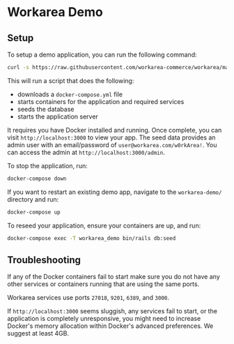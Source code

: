 Workarea Demo
================================================================================

Setup
--------------------------------------------------------------------------------

To setup a demo application, you can run the following command:

```bash
curl -s https://raw.githubusercontent.com/workarea-commerce/workarea/master/demo/install | bash
```

This will run a script that does the following:

* downloads a `docker-compose.yml` file
* starts containers for the application and required services
* seeds the database
* starts the application server

It requires you have Docker installed and running. Once complete, you can visit `http://localhost:3000` to view your app. The seed data provides an admin user with an email/password of `user@workarea.com/w0rkArea!`. You can access the admin at `http://localhost:3000/admin`.

To stop the application, run:

```bash
docker-compose down
```

If you want to restart an existing demo app, navigate to the `workarea-demo/` directory and run:

```bash
docker-compose up
```

To reseed your application, ensure your containers are up, and run:

```bash
docker-compose exec -T workarea_demo bin/rails db:seed
```

Troubleshooting
--------------------------------------------------------------------------------

If any of the Docker containers fail to start make sure you do not have any other services or containers running that are using the same ports.

Workarea services use ports `27018`, `9201`, `6389`, and `3000`.

If `http://localhost:3000` seems sluggish, any services fail to start, or the application is completely unresponsive, you might need to increase Docker's memory allocation within Docker's advanced preferences. We suggest at least 4GB.

